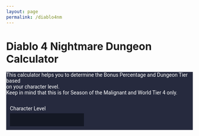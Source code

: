 ```yaml
---
layout: page
permalink: /diablo4nm
---
```


<style>
  @import url('https://fonts.googleapis.com/css2?family=Roboto:wght@400;700&display=swap');

  #diablo4nm {
    font-family: 'Roboto', sans-serif;
    color: #ffffff;
    background-color: #262a3e;
  }

  #diablo4nm input[type="number"], 
  #diablo4nm .bonus-output {
    width: 200px;
    background-color: #141824;
    color: #ffffff;
    border: none;
    padding: 10px;
    appearance: textfield;
    -moz-appearance: textfield;
    -webkit-appearance: textfield;
  }

  #diablo4nm label, #diablo4nm p {
    color: #ffffff;
    display: block;
    margin-bottom: 5px;
  }

  #diablo4nm .output-section {
    display: flex;
    flex-direction: column;
    align-items: flex-start;
    margin: 2%;
  }

  #diablo4nm .container {
    display: flex;
    flex-direction: column;
    align-items: flex-start;
    width: 80%;
    margin: auto;
    margin-left: 198px;
  }

  #diablo4nm .columns {
    display: flex;
    justify-content: flex-start;
    width: 100%;
  }

  #diablo4nm .column {
    width: 30%;
    margin: 0 25px;
    box-sizing: border-box;
  }
</style>

<h1>Diablo 4 Nightmare Dungeon Calculator</h1>
<div id="diablo4nm" class="container">
  <p>This calculator helps you to determine the Bonus Percentage and Dungeon Tier based<br>on your character level.<br>Keep in mind that this is for Season of the Malignant and World Tier 4 only.<br><br></p>
  
  <div class="output-section">
    <label for="inputNum">Character Level</label>
    <input type="number" id="inputNum" name="inputNum">
  </div>

  <!-- Add this new section for bonus percentage and tier level -->
  <div id="bonusSection" class="columns">
    <div id="bonusColumn1" class="column"></div>
    <div id="bonusColumn2" class="column"></div>
  </div>
</div>

<script>
  document.getElementById('inputNum').addEventListener('input', function (e) {
    const inputValue = Number(e.target.value);

    const bonusColumn1 = document.getElementById('bonusColumn1');
    const bonusColumn2 = document.getElementById('bonusColumn2');

    // clear previous output
    bonusColumn1.innerHTML = '';
    bonusColumn2.innerHTML = '';

    for (let i = 1; i <= 10; i++) {
      const tempValue = inputValue + i;

      let bonusPercentage = i * 1.5;
      let tierLevel = tempValue - 54;

      // this will keep outputting the bonus percentage and level with increased percentage
      const bonusOutput = tempValue > 0 ? `${bonusPercentage}%` : "Invalid level";
      
      let tierOutput;
      if (tempValue > 54) {
        if (tierLevel < 21) {
          tierOutput = "N/A";
        } else {
          tierOutput = `Tier Level: ${tierLevel}, Monster Level: ${tempValue}`;
        }
      } else {
        tierOutput = "Invalid tier level";
      }

      const bonusField = document.createElement('div');
      bonusField.className = 'bonus-output';

      bonusField.innerHTML = `Level +${i} bonus: <b>${bonusOutput}</b><br>${tierOutput}`;

      if (i <= 5) {
        bonusColumn1.appendChild(bonusField);
      } else {
        bonusColumn2.appendChild(bonusField);
      }
    }
  });
</script>
